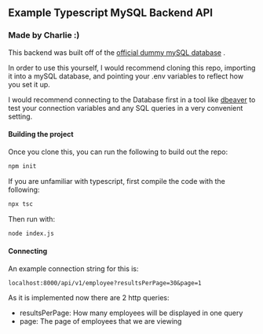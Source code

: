 ## Example Typescript MySQL Backend API
### Made by Charlie :)

This backend was built off of the 
[official dummy mySQL database](https://github.com/datacharmer/test_db)
.

In order to use this yourself, I would recommend cloning this repo, 
importing it into a mySQL database, and pointing your .env
variables to reflect how you set it up.

I would recommend connecting to the Database first in a tool like
[dbeaver](https://dbeaver.io/) to test your connection variables and any
SQL queries in a very convenient setting.


#### Building the project

Once you clone this, you can run the following to 
build out the repo:
```bash
npm init
```

If you are unfamiliar with typescript, first compile the code with the following:
```bash
npx tsc
```

Then run with:
```bash
node index.js
```

#### Connecting

An example connection string for this is:
```
localhost:8000/api/v1/employee?resultsPerPage=30&page=1
```

As it is implemented now there are 2 http queries:

* resultsPerPage: How many employees will be displayed in one query
* page: The page of employees that we are viewing

